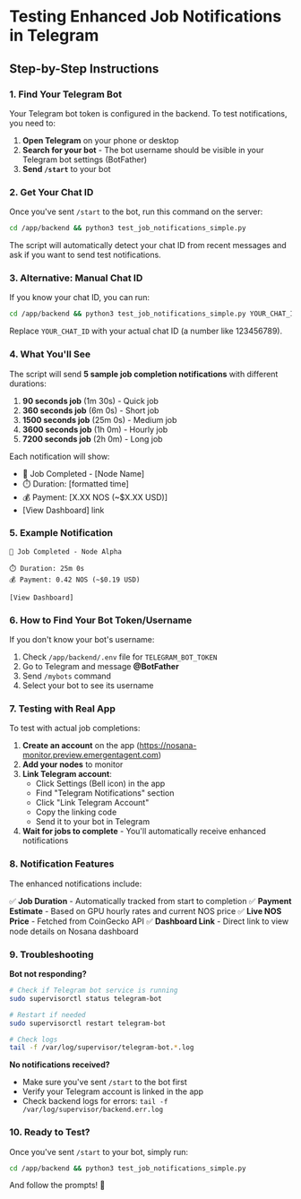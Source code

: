 # Testing Enhanced Job Notifications in Telegram

## Step-by-Step Instructions

### 1. Find Your Telegram Bot
Your Telegram bot token is configured in the backend. To test notifications, you need to:

1. **Open Telegram** on your phone or desktop
2. **Search for your bot** - The bot username should be visible in your Telegram bot settings (BotFather)
3. **Send `/start`** to your bot

### 2. Get Your Chat ID
Once you've sent `/start` to the bot, run this command on the server:

```bash
cd /app/backend && python3 test_job_notifications_simple.py
```

The script will automatically detect your chat ID from recent messages and ask if you want to send test notifications.

### 3. Alternative: Manual Chat ID
If you know your chat ID, you can run:

```bash
cd /app/backend && python3 test_job_notifications_simple.py YOUR_CHAT_ID
```

Replace `YOUR_CHAT_ID` with your actual chat ID (a number like 123456789).

### 4. What You'll See

The script will send **5 sample job completion notifications** with different durations:

1. **90 seconds job** (1m 30s) - Quick job
2. **360 seconds job** (6m 0s) - Short job  
3. **1500 seconds job** (25m 0s) - Medium job
4. **3600 seconds job** (1h 0m) - Hourly job
5. **7200 seconds job** (2h 0m) - Long job

Each notification will show:
- 🎉 Job Completed - [Node Name]
- ⏱️ Duration: [formatted time]
- 💰 Payment: [X.XX NOS (~$X.XX USD)]
- [View Dashboard] link

### 5. Example Notification

```
🎉 Job Completed - Node Alpha

⏱️ Duration: 25m 0s
💰 Payment: 0.42 NOS (~$0.19 USD)

[View Dashboard]
```

### 6. How to Find Your Bot Token/Username

If you don't know your bot's username:

1. Check `/app/backend/.env` file for `TELEGRAM_BOT_TOKEN`
2. Go to Telegram and message **@BotFather**
3. Send `/mybots` command
4. Select your bot to see its username

### 7. Testing with Real App

To test with actual job completions:

1. **Create an account** on the app (https://nosana-monitor.preview.emergentagent.com)
2. **Add your nodes** to monitor
3. **Link Telegram account**:
   - Click Settings (Bell icon) in the app
   - Find "Telegram Notifications" section
   - Click "Link Telegram Account"
   - Copy the linking code
   - Send it to your bot in Telegram
4. **Wait for jobs to complete** - You'll automatically receive enhanced notifications

### 8. Notification Features

The enhanced notifications include:

✅ **Job Duration** - Automatically tracked from start to completion
✅ **Payment Estimate** - Based on GPU hourly rates and current NOS price
✅ **Live NOS Price** - Fetched from CoinGecko API
✅ **Dashboard Link** - Direct link to view node details on Nosana dashboard

### 9. Troubleshooting

**Bot not responding?**
```bash
# Check if Telegram bot service is running
sudo supervisorctl status telegram-bot

# Restart if needed
sudo supervisorctl restart telegram-bot

# Check logs
tail -f /var/log/supervisor/telegram-bot.*.log
```

**No notifications received?**
- Make sure you've sent `/start` to the bot first
- Verify your Telegram account is linked in the app
- Check backend logs for errors: `tail -f /var/log/supervisor/backend.err.log`

### 10. Ready to Test?

Once you've sent `/start` to your bot, simply run:

```bash
cd /app/backend && python3 test_job_notifications_simple.py
```

And follow the prompts! 🎉

